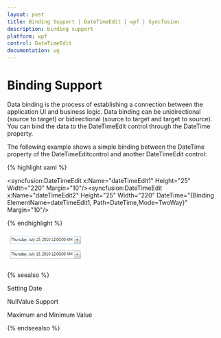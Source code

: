 ```yaml
---
layout: post
title: Binding Support | DateTimeEdit | wpf | Syncfusion
description: binding support
platform: wpf
control: DateTimeEdit
documentation: ug
---
```


# Binding Support

Data binding is the process of establishing a connection between the application UI and business logic. Data binding can be unidirectional (source to target) or bidirectional (source to target and target to source). You can bind the data to the DateTimeEdit control through the DateTime property.

The following example shows a simple binding between the DateTime property of the DateTimeEditcontrol and another DateTimeEdit control:


{% highlight xaml %}

<syncfusion:DateTimeEdit x:Name="dateTimeEdit1" Height="25" Width="220" Margin="10"/><syncfusion:DateTimeEdit x:Name="dateTimeEdit2" Height="25" Width="220"                          DateTime="{Binding ElementName=dateTimeEdit1,                                             Path=DateTime,Mode=TwoWay}"                         Margin="10"/>

{% endhighlight  %}

![](Binding-Support_images/Binding-Support_img1.png)


{% seealso %}

Setting Date

NullValue Support

Maximum and Minimum Value

{% endseealso %}
